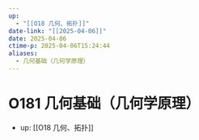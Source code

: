 ```yaml
---
up:
  - "[[O18 几何、拓扑]]"
date-link: "[[2025-04-06]]"
date: 2025-04-06
ctime-p: 2025-04-06T15:24:44
aliases:
  - 几何基础（几何学原理）
---
```


# O181 几何基础（几何学原理）

- up: [[O18 几何、拓扑]]
